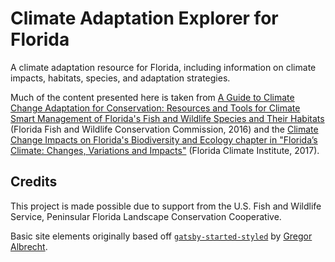 # Climate Adaptation Explorer for Florida

A climate adaptation resource for Florida, including information on climate impacts, habitats, species, and adaptation strategies.

Much of the content presented here is taken from
[A Guide to Climate Change Adaptation for Conservation: Resources and
Tools for Climate Smart Management of Florida's Fish and Wildlife
Species and Their Habitats](http://www.myfwc.com/media/3794360/adaptation-guide.pdf)
(Florida Fish and Wildlife Conservation Commission, 2016) and the
[Climate Change Impacts on Florida's Biodiversity and
Ecology chapter in "Florida’s Climate: Changes, Variations
and Impacts"](http://floridaclimateinstitute.org/docs/climatebook/Ch12-Stys.pdf) (Florida Climate Institute, 2017).


## Credits

This project is made possible due to support from the U.S. Fish and Wildlife Service, Peninsular Florida Landscape Conservation Cooperative.

Basic site elements originally based off [`gatsby-started-styled`](https://github.com/gregoralbrecht/gatsby-starter-styled) by [Gregor Albrecht](https://github.com/gregoralbrecht).
